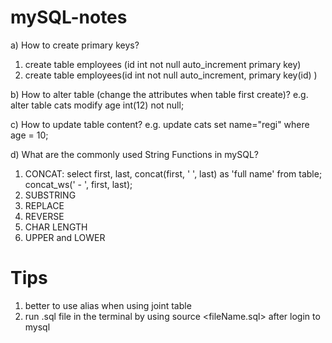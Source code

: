 # mySQL-notes
a) How to create primary keys?
1. create table employees (id int not null auto_increment primary key)
2. create table employees(id int not null auto_increment, primary key(id) )

b) How to alter table (change the attributes when table first create)?	e.g. alter table cats modify age int(12) not null;

c) How to update table content? e.g. update cats set name="regi" where age = 10;

d) What are the commonly used String Functions in mySQL?
1. CONCAT: select first, last, concat(first, ' ', last) as 'full name' from table; concat_ws(' - ', first, last);
2. SUBSTRING
3. REPLACE
4. REVERSE
5. CHAR LENGTH
6. UPPER and LOWER
# Tips
1. better to use alias when using joint table
2. run .sql file in the terminal by using source <fileName.sql> after login to mysql
